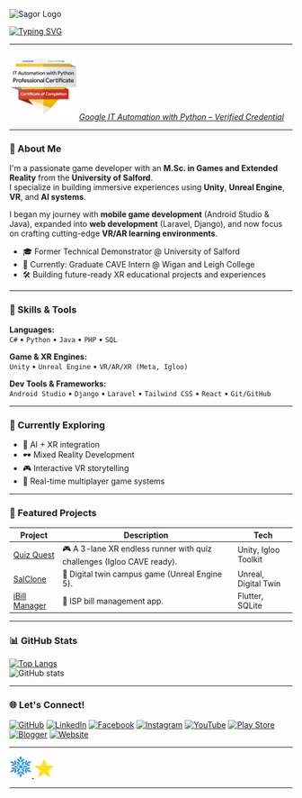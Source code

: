 <p align="left">
  <img src="https://sagorahamed.com/logo/logo.png" alt="Sagor Logo" width="100"/>
</p>

[![Typing SVG](https://readme-typing-svg.herokuapp.com?size=24&duration=4000&color=53BDFF&center=true&vCenter=true&lines=👋Hi%2C+I'm+Sagor+Ahamed!;🎮+Game+Developer+%7C+XR+Enthusiast;Creative+Technologist;Always+Learning+%F0%9F%92%A1)](https://git.io/typing-svg)

---

<img src="google-it-automation-professional-certificate.png" alt="Google IT Automation Certificate" width="120"/>
<a href="https://www.youracclaim.com/badges/8e21ce57-2e3f-44c2-930a-27c2ead635d0/public_url">
  <em>Google IT Automation with Python – Verified Credential</em>
</a>

---

### 🚀 About Me

I'm a passionate game developer with an **M.Sc. in Games and Extended Reality** from the **University of Salford**.  
I specialize in building immersive experiences using **Unity**, **Unreal Engine**, **VR**, and **AI systems**.

I began my journey with **mobile game development** (Android Studio & Java), expanded into **web development** (Laravel, Django), and now focus on crafting cutting-edge **VR/AR learning environments**.

- 🎓 Former Technical Demonstrator @ University of Salford  
- 💼 Currently: Graduate CAVE Intern @ Wigan and Leigh College  
- 🛠️ Building future-ready XR educational projects and experiences  

---

### 🧰 Skills & Tools

**Languages:**  
`C#` • `Python` • `Java` • `PHP` • `SQL`

**Game & XR Engines:**  
`Unity` • `Unreal Engine` • `VR/AR/XR (Meta, Igloo)`

**Dev Tools & Frameworks:**  
`Android Studio` • `Django` • `Laravel` • `Tailwind CSS` • `React` • `Git/GitHub`

---

### 🌱 Currently Exploring

- 🤖 AI + XR integration  
- 🕶️ Mixed Reality Development  
- 🎮 Interactive VR storytelling  
- 🔗 Real-time multiplayer game systems  

---

### 🚀 Featured Projects  

| Project | Description | Tech |
|---------|-------------|------|
| [Quiz Quest](https://sagorahamed.com/quizquest.php) | 🎮 A 3-lane XR endless runner with quiz challenges (Igloo CAVE ready). | Unity, Igloo Toolkit |
| [SalClone](https://sagorahamed.com/sc.php) | 🏫 Digital twin campus game (Unreal Engine 5). | Unreal, Digital Twin |
| [iBill Manager](https://play.google.com/store/apps/details?id=com.sagorahamed.ibill_manager) | 📱 ISP bill management app. | Flutter, SQLite |

---

### 📊 GitHub Stats

[![Top Langs](https://github-readme-stats.vercel.app/api/top-langs/?username=sagor995&layout=compact)](https://github.com/anuraghazra/github-readme-stats)  
![GitHub stats](https://github-readme-stats.vercel.app/api?username=sagor995&show_icons=true&theme=default)



---

### 🌐 Let's Connect!

[<img src="https://cdn.jsdelivr.net/npm/simple-icons@3.0.1/icons/github.svg" height="30" alt="GitHub" />](https://github.com/sagor995)
[<img src="https://cdn.jsdelivr.net/npm/simple-icons@3.0.1/icons/linkedin.svg" height="30" alt="LinkedIn" />](https://www.linkedin.com/in/sagor59/)
[<img src="https://cdn.jsdelivr.net/npm/simple-icons@3.0.1/icons/facebook.svg" height="30" alt="Facebook" />](https://www.facebook.com/sagor995)
[<img src="https://cdn.jsdelivr.net/npm/simple-icons@3.0.1/icons/instagram.svg" height="30" alt="Instagram" />](https://www.instagram.com/appsdevsa/)
[<img src="https://cdn.jsdelivr.net/npm/simple-icons@3.0.1/icons/youtube.svg" height="30" alt="YouTube" />](https://www.youtube.com/channel/UC9_ox9Gd-XVdmqFAdnI6G2w)
[<img src="https://cdn.jsdelivr.net/npm/simple-icons@3.0.1/icons/googleplay.svg" height="30" alt="Play Store" />](https://play.google.com/store/apps/dev?id=6862428975223688655)
[<img src="https://cdn.jsdelivr.net/npm/simple-icons@3.0.1/icons/blogger.svg" height="30" alt="Blogger" />](https://rtesbd.blogspot.com/)
[<img src="https://cdn.jsdelivr.net/npm/simple-icons@3.0.1/icons/icloud.svg" height="30" alt="Website" />](https://sagorahamed.com)

---

<a href="https://archiveprogram.github.com/">
  <img src="https://raw.githubusercontent.com/acervenky/animated-github-badges/master/assets/acbadge.gif" width="40" height="40" />
</a>
<a href="https://stars.github.com/">
  <img src="https://raw.githubusercontent.com/acervenky/animated-github-badges/master/assets/starbadge.gif" width="35" height="35" />
</a>

---



